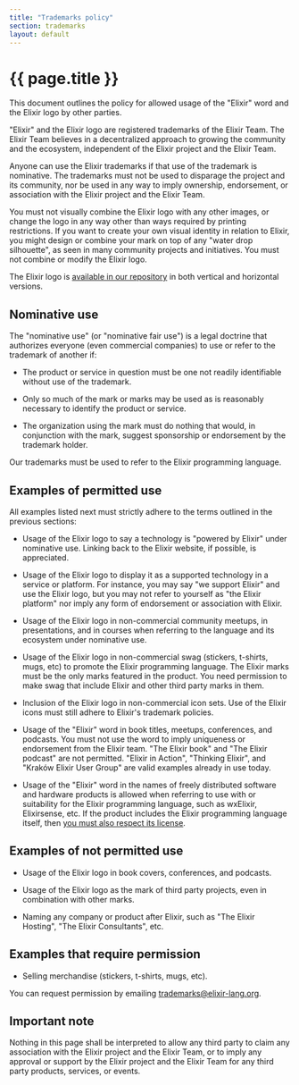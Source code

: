 ```yaml
---
title: "Trademarks policy"
section: trademarks
layout: default
---
```


# {{ page.title }}

This document outlines the policy for allowed usage of the "Elixir" word and the Elixir logo by other parties.

"Elixir" and the Elixir logo are registered trademarks of the Elixir Team. The Elixir Team believes in a decentralized approach to growing the community and the ecosystem, independent of the Elixir project and the Elixir Team.

Anyone can use the Elixir trademarks if that use of the trademark is nominative. The trademarks must not be used to disparage the project and its community, nor be used in any way to imply ownership, endorsement, or association with the Elixir project and the Elixir Team.

You must not visually combine the Elixir logo with any other images, or change the logo in any way other than ways required by printing restrictions. If you want to create your own visual identity in relation to Elixir, you might design or combine your mark on top of any "water drop silhouette", as seen in many community projects and initiatives. You must not combine or modify the Elixir logo.

The Elixir logo is [available in our repository](https://github.com/elixir-lang/elixir-lang.github.com/tree/master/logos) in both vertical and horizontal versions.

## Nominative use

The "nominative use" (or "nominative fair use") is a legal doctrine that authorizes everyone (even commercial companies) to use or refer to the trademark of another if:

  * The product or service in question must be one not readily identifiable without use of the trademark.

  * Only so much of the mark or marks may be used as is reasonably necessary to identify the product or service.

  * The organization using the mark must do nothing that would, in conjunction with the mark, suggest sponsorship or endorsement by the trademark holder.

Our trademarks must be used to refer to the Elixir programming language.

## Examples of permitted use

All examples listed next must strictly adhere to the terms outlined in the previous sections:

  * Usage of the Elixir logo to say a technology is "powered by Elixir" under nominative use. Linking back to the Elixir website, if possible, is appreciated.

  * Usage of the Elixir logo to display it as a supported technology in a service or platform. For instance, you may say "we support Elixir" and use the Elixir logo, but you may not refer to yourself as "the Elixir platform" nor imply any form of endorsement or association with Elixir.

  * Usage of the Elixir logo in non-commercial community meetups, in presentations, and in courses when referring to the language and its ecosystem under nominative use.

  * Usage of the Elixir logo in non-commercial swag (stickers, t-shirts, mugs, etc) to promote the Elixir programming language. The Elixir marks must be the only marks featured in the product. You need permission to make swag that include Elixir and other third party marks in them.

  * Inclusion of the Elixir logo in non-commercial icon sets. Use of the Elixir icons must still adhere to Elixir's trademark policies.

  * Usage of the "Elixir" word in book titles, meetups, conferences, and podcasts. You must not use the word to imply uniqueness or endorsement from the Elixir team. "The Elixir book" and "The Elixir podcast" are not permitted. "Elixir in Action", "Thinking Elixir", and "Kraków Elixir User Group" are valid examples already in use today.

  * Usage of the "Elixir" word in the names of freely distributed software and hardware products is allowed when referring to use with or suitability for the Elixir programming language, such as wxElixir, Elixirsense, etc. If the product includes the Elixir programming language itself, then [you must also respect its license](https://github.com/elixir-lang/elixir/blob/master/LICENSE).

## Examples of not permitted use

  * Usage of the Elixir logo in book covers, conferences, and podcasts.

  * Usage of the Elixir logo as the mark of third party projects, even in combination with other marks.

  * Naming any company or product after Elixir, such as "The Elixir Hosting", "The Elixir Consultants", etc.

## Examples that require permission

  * Selling merchandise (stickers, t-shirts, mugs, etc).

You can request permission by emailing trademarks@elixir-lang.org.

## Important note

Nothing in this page shall be interpreted to allow any third party to claim any association with the Elixir project and the Elixir Team, or to imply any approval or support by the Elixir project and the Elixir Team for any third party products, services, or events.
